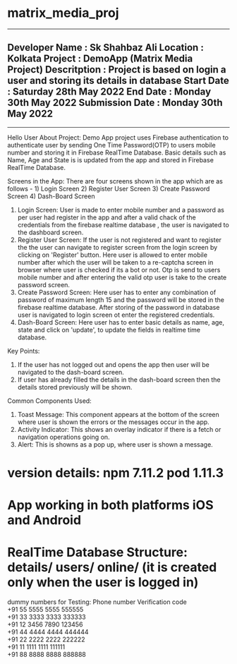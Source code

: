 # matrix_media_proj
---------------------------------------
Developer Name   : Sk Shahbaz Ali
Location         : Kolkata
Project          : DemoApp (Matrix Media Project)
Descritption     : Project is based on login a user and storing its details in database
Start Date       : Saturday 28th May 2022
End Date         : Monday 30th May 2022
Submission Date  : Monday 30th May 2022
---------------------------------------
---------------------------------------
Hello User
About Project:
    Demo App project uses Firebase authentication to authenticate user by sending One Time Password(OTP) to users mobile number 
    and storing it in Firebase RealTime Database.
    Basic details such as Name, Age and State is is updated from the app and stored in Firebase RealTime Database.

Screens in the App:
    There are four screens shown in the app which are as follows -
    1) Login Screen
    2) Register User Screen
    3) Create Password Screen
    4) Dash-Board Screen

1) Login Screen:
    User is made to enter mobile number and a password as per user had register in the app and after a valid chack of the credentials from the firebase realtime database , the user is navigated to the dashboard screen.
2) Register User Screen:
    If the user is not registered and want to register the the user can navigate to register screen from the login screen by clicking on 'Register' button.
    Here user is allowed to enter mobile number after which the user will be taken to a re-captcha screen in browser where user is checked if its a bot or not.
    Otp is send to users mobile number and after entering the valid otp user is take to the create password screen.
3) Create Password Screen:
    Here user has to enter any combination of password of maximum length 15 and the password will be stored in the firebase realtime database.
    After storing of the password in database user is navigated to login screen ot enter the registered credentials.
4) Dash-Board Screen:
    Here user has to enter basic details as name, age, state and click on 'update', to update the fields in realtime time database.

Key Points:
1) If the user has not logged out and opens the app then user will be navigated to the dash-board screen.
2) If user has already filled the details in the dash-board screen then the details stored previously will be shown.

Common Components Used:
1) Toast Message:
    This component appears at the bottom of the screen where user is shown the errors or the messages occur in the app.
2) Activity Indicator:
    This shows an overlay indicator if there is a fetch or navigation operations going on.
3) Alert:
    This is showns as a pop up, where user is shown a message.

version details:
npm 7.11.2
pod 1.11.3
=============================================
App working in both platforms iOS and Android
=============================================
RealTime Database Structure:
    details/
    users/
    online/  (it is created only when the user is logged in)
=============================================
dummy numbers for Testing:
    Phone number	    Verification code	
    +91 55 5555 5555	    555555	
    +91 33 3333 3333	    333333	
    +91 12 3456 7890	    123456	
    +91 44 4444 4444	    444444	
    +91 22 2222 2222	    222222	
    +91 11 1111 1111	    111111	
    +91 88 8888 8888	    888888	
